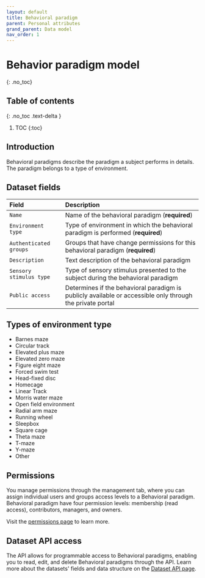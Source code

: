 ```yaml
---
layout: default
title: Behavioral paradigm
parent: Personal attributes
grand_parent: Data model
nav_order: 1
---
```


# Behavior paradigm model
{: .no_toc}

## Table of contents
{: .no_toc .text-delta }

1. TOC
{:toc}

## Introduction 

Behavioral paradigms describe the paradigm a subject performs in details. The paradigm belongs to a type of environment.

## Dataset fields

| Field                | Description |
|:---------------------|:------------|
| `Name`                 | Name of the behavioral paradigm (**required**) |
| `Environment type`     | Type of environment in which the behavioral paradigm is performed (**required**) |
| `Authenticated groups` | Groups that have change permissions for this behavioral paradigm (**required**) |
| `Description`          | Text description of the behavioral paradigm |
| `Sensory stimulus type`| Type of sensory stimulus presented to the subject during the behavioral paradigm |
| `Public access`        | Determines if the behavioral paradigm is publicly available or accessible only through the private portal |

## Types of environment type

- Barnes maze
- Circular track
- Elevated plus maze
- Elevated zero maze
- Figure eight maze
- Forced swim test
- Head-fixed disc
- Homecage
- Linear Track
- Morris water maze
- Open field environment
- Radial arm maze
- Running wheel
- Sleepbox
- Square cage
- Theta maze
- T-maze
- Y-maze
- Other

## Permissions

You manage permissions through the management tab, where you can assign individual users and groups access levels to a Behavioral paradigm. Behavioral paradigm have four permission levels: membership (read access), contributors, managers, and owners.

Visit the [permissions page]({{"datamodel/permission/"|absolute_url}}) to learn more. 

## Dataset API access

The API allows for programmable access to Behavioral paradigms, enabling you to read, edit, and delete Behavioral paradigms through the API. Learn more about the datasets' fields and data structure on the [Dataset API page]({{"api/personal_attributes/behavioralparadigm/"|absolute_url}}). 
